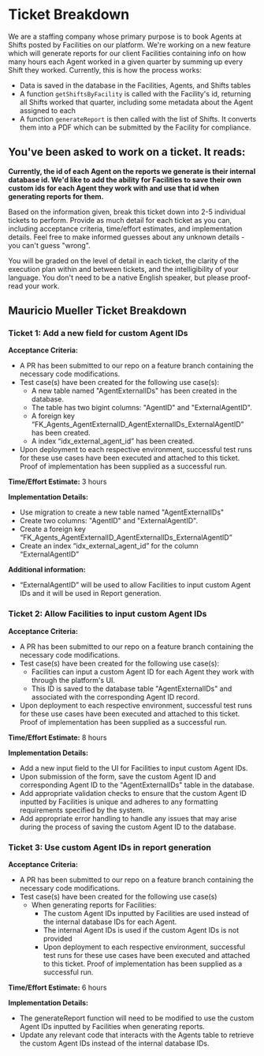 # Ticket Breakdown
We are a staffing company whose primary purpose is to book Agents at Shifts posted by Facilities on our platform. We're working on a new feature which will generate reports for our client Facilities containing info on how many hours each Agent worked in a given quarter by summing up every Shift they worked. Currently, this is how the process works:

- Data is saved in the database in the Facilities, Agents, and Shifts tables
- A function `getShiftsByFacility` is called with the Facility's id, returning all Shifts worked that quarter, including some metadata about the Agent assigned to each
- A function `generateReport` is then called with the list of Shifts. It converts them into a PDF which can be submitted by the Facility for compliance.

## You've been asked to work on a ticket. It reads:

**Currently, the id of each Agent on the reports we generate is their internal database id. We'd like to add the ability for Facilities to save their own custom ids for each Agent they work with and use that id when generating reports for them.**


Based on the information given, break this ticket down into 2-5 individual tickets to perform. Provide as much detail for each ticket as you can, including acceptance criteria, time/effort estimates, and implementation details. Feel free to make informed guesses about any unknown details - you can't guess "wrong".


You will be graded on the level of detail in each ticket, the clarity of the execution plan within and between tickets, and the intelligibility of your language. You don't need to be a native English speaker, but please proof-read your work.

## Mauricio Mueller Ticket Breakdown

### Ticket 1: Add a new field for custom Agent IDs

**Acceptance Criteria:**

- A PR has been submitted to our repo on a feature branch containing the necessary code modifications.
- Test case(s) have been created for the following use case(s):
  - A new table named "AgentExternalIDs" has been created in the database.
  - The table has two bigint columns: "AgentID" and "ExternalAgentID".
  - A foreign key “FK_Agents_AgentExternalID_AgentExternalIDs_ExternalAgentID” has been created.
  - A index “idx_external_agent_id” has been created.
- Upon deployment to each respective environment, successful test runs for these use cases have been executed and attached to this ticket. Proof of implementation has been supplied as a successful run.

**Time/Effort Estimate:** 3 hours

**Implementation Details:**
- Use migration to create a new table named "AgentExternalIDs"
- Create two columns: "AgentID" and "ExternalAgentID".
- Create a foreign key “FK_Agents_AgentExternalID_AgentExternalIDs_ExternalAgentID”
- Create an index “idx_external_agent_id” for the column “ExternalAgentID”

**Additional information:**
- “ExternalAgentID” will be used to allow Facilities to input custom Agent IDs and it will be used in Report generation.

### Ticket 2: Allow Facilities to input custom Agent IDs

**Acceptance Criteria:**

- A PR has been submitted to our repo on a feature branch containing the necessary code modifications.
- Test case(s) have been created for the following use case(s):
  - Facilities can input a custom Agent ID for each Agent they work with through the platform's UI.
  - This ID is saved to the database table "AgentExternalIDs" and associated with the corresponding Agent ID record.
- Upon deployment to each respective environment, successful test runs for these use cases have been executed and attached to this ticket. Proof of implementation has been supplied as a successful run.


**Time/Effort Estimate:** 8 hours

**Implementation Details:**

- Add a new input field to the UI for Facilities to input custom Agent IDs.
- Upon submission of the form, save the custom Agent ID and corresponding Agent ID to the "AgentExternalIDs" table in the database.
- Add appropriate validation checks to ensure that the custom Agent ID inputted by Facilities is unique and adheres to any formatting requirements specified by the system.
- Add appropriate error handling to handle any issues that may arise during the process of saving the custom Agent ID to the database.

### Ticket 3: Use custom Agent IDs in report generation

**Acceptance Criteria:**
- A PR has been submitted to our repo on a feature branch containing the necessary code modifications.
- Test case(s) have been created for the following use case(s)
  - When generating reports for Facilities:
    - The custom Agent IDs inputted by Facilities are used instead of the internal database IDs for each Agent.
    - The internal Agent IDs is used if the custom Agent IDs is not provided
    - Upon deployment to each respective environment, successful test runs for these use cases have been executed and attached to this ticket. Proof of implementation has been supplied as a successful run.

**Time/Effort Estimate:** 6 hours

**Implementation Details:**

- The generateReport function will need to be modified to use the custom Agent IDs inputted by Facilities when generating reports.
- Update any relevant code that interacts with the Agents table to retrieve the custom Agent IDs instead of the internal database IDs.